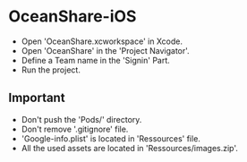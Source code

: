 # OceanShare-iOS

* Open 'OceanShare.xcworkspace' in Xcode.
* Open 'OceanShare' in the 'Project Navigator'.
* Define a Team name in the 'Signin' Part.
* Run the project.

## Important
* Don't push the 'Pods/' directory.
* Don't remove '.gitignore' file.
* 'Google-info.plist' is located in 'Ressources' file.
* All the used assets are located in 'Ressources/images.zip'.
